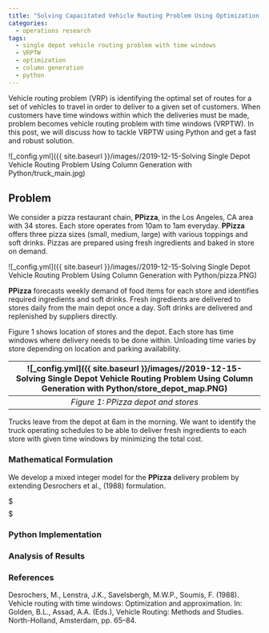 ```yaml
---
title: "Solving Capacitated Vehicle Routing Problem Using Optimization with Python"
categories:
  - operations research
tags:
  - single depot vehicle routing problem with time windows
  - VRPTW
  - optimization
  - column generation
  - python
--- 
```


Vehicle routing problem (VRP) is identifying the optimal set of routes for a set of 
vehicles to travel in order to deliver to a given 
set of customers. When customers have time windows within which the deliveries 
must be made, problem becomes vehicle routing problem with time windows (VRPTW). 
In this post, we will discuss how to tackle VRPTW using Python and 
get a fast and robust solution.

![_config.yml]({{ site.baseurl }}/images//2019-12-15-Solving Single Depot Vehicle Routing Problem Using Column Generation with Python/truck_main.jpg)

## Problem 

We consider a pizza restaurant chain, **PPizza**, in the Los Angeles, CA area with 34 stores. 
Each store operates from 10am to 1am everyday. **PPizza** offers three pizza sizes
(small, medium, large) with various toppings and soft drinks. Pizzas are prepared using fresh
ingredients and baked in store on demand. 

![_config.yml]({{ site.baseurl }}/images//2019-12-15-Solving Single Depot Vehicle Routing Problem Using Column Generation with Python/pizza.PNG)

**PPizza** forecasts weekly demand of  food items for each store and identifies required ingredients
and soft drinks. Fresh ingredients are delivered to stores daily from the main depot once a day. 
Soft drinks are delivered and replenished by suppliers directly. 

Figure 1 shows location of stores and the depot. Each store has time windows where delivery needs to be
done within. Unloading time varies by store depending on location and parking availability. 

| ![_config.yml]({{ site.baseurl }}/images//2019-12-15-Solving Single Depot Vehicle Routing Problem Using Column Generation with Python/store_depot_map.PNG) | 
|:--:| 
| *Figure 1: PPizza depot and stores* |

Trucks leave from the depot at 6am in the morning. 
We want to identify the truck operating schedules 
to be able to deliver
fresh ingredients to each store with given time windows by minimizing the total cost. 

### Mathematical Formulation

We develop a mixed integer model for the **PPizza** delivery problem 
by extending Desrochers et al., (1988) formulation. 








$$$ $$$



### Python Implementation

### Analysis of Results


### References
Desrochers, M., Lenstra, J.K., Savelsbergh, M.W.P., Soumis, F. (1988). 
Vehicle routing with time windows: Optimization and approximation. 
In: Golden, B.L., Assad, A.A. (Eds.), 
Vehicle Routing: Methods and Studies. North-Holland, Amsterdam, pp. 65–84.
